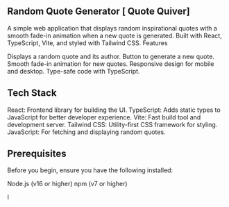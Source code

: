 ## Random Quote Generator [ Quote Quiver]
A simple web application that displays random inspirational quotes with a smooth fade-in animation when a new quote is generated. Built with React, TypeScript, Vite, and styled with Tailwind CSS.
Features

Displays a random quote and its author.
Button to generate a new quote.
Smooth fade-in animation for new quotes.
Responsive design for mobile and desktop.
Type-safe code with TypeScript.

## Tech Stack

React: Frontend library for building the UI.
TypeScript: Adds static types to JavaScript for better developer experience.
Vite: Fast build tool and development server.
Tailwind CSS: Utility-first CSS framework for styling.
JavaScript: For fetching and displaying random quotes.

## Prerequisites
Before you begin, ensure you have the following installed:

Node.js (v16 or higher)
npm (v7 or higher)

I